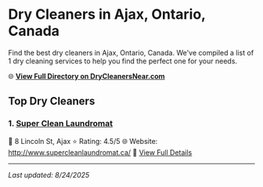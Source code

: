 # Dry Cleaners in Ajax, Ontario, Canada

Find the best dry cleaners in Ajax, Ontario, Canada. We've compiled a list of 1 dry cleaning services to help you find the perfect one for your needs.

🌐 **[View Full Directory on DryCleanersNear.com](https://drycleanersnear.com/city/Canada/Ontario/Ajax)**

## Top Dry Cleaners

### 1. [Super Clean Laundromat](https://drycleanersnear.com/dryCleaner/68a67ed4c2af6b6dc01e938a/super-clean-laundromat)
📍 8 Lincoln St, Ajax
⭐ Rating: 4.5/5
🌐 Website: http://www.supercleanlaundromat.ca/
🔗 [View Full Details](https://drycleanersnear.com/dryCleaner/68a67ed4c2af6b6dc01e938a/super-clean-laundromat)


---

*Last updated: 8/24/2025*
